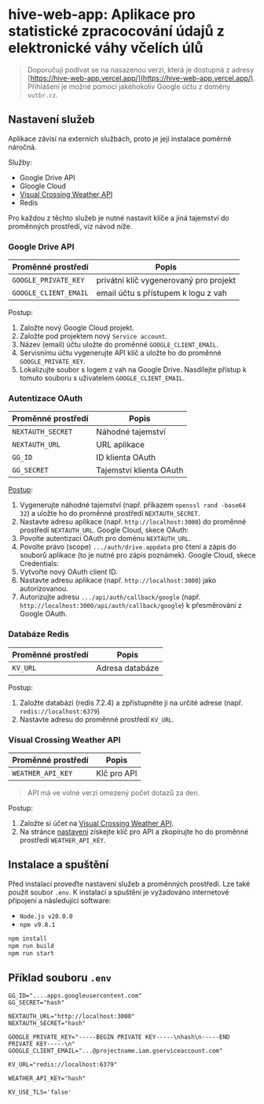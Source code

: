 
# hive-web-app: Aplikace pro statistické zpracocování údajů z elektronické váhy včelích úlů

> Doporučuji podívat se na nasazenou verzi, která je dostupná z adresy [https://hive-web-app.vercel.app/](https://hive-web-app.vercel.app/). Přihlášení je možné pomocí jakéhokoliv Google účtu z domény `vutbr.cz`.

## Nastavení služeb

Aplikace závisí na externích službách, proto je její instalace poměrně náročná.

Služby:
- Google Drive API
- Gloogle Cloud
- [Visual Crossing Weather API](https://www.visualcrossing.com/)
- Redis

Pro každou z těchto služeb je nutné nastavit klíče a jiná tajemství do proměnných prostředí, viz návod níže.

### Google Drive API

| Proměnné prostředí | Popis |
| --- | --- |
| `GOOGLE_PRIVATE_KEY` | privátní klíč vygenerovaný pro projekt |
| `GOOGLE_CLIENT_EMAIL` | email účtu s přístupem k logu z vah |

Postup:
1. Založte nový Google Cloud projekt.
2. Založte pod projektem nový `Service account`.
3. Název (email) účtu uložte do proměnné `GOOGLE_CLIENT_EMAIL`.
4. Servisnímu účtu vygenerujte API klíč a uložte ho do proměnné `GOOGLE_PRIVATE_KEY`.
5. Lokalizujte soubor s logem z vah na Google Drive. Nasdílejte přístup k tomuto souboru s uživatelem `GOOGLE_CLIENT_EMAIL`.

### Autentizace OAuth

| Proměnné prostředí | Popis |
| --- | --- |
| `NEXTAUTH_SECRET` | Náhodné tajemství |
| `NEXTAUTH_URL` | URL aplikace |
| `GG_ID` | ID klienta OAuth |
| `GG_SECRET` | Tajemství klienta OAuth |

[Postup](https://medium.com/@vi.nhon.53th/next-js-v13-demo-login-with-github-and-google-31cd56e547de):
1. Vygenerujte náhodné tajemství (např. příkazem `openssl rand -base64 32`) a uložte ho do proměnné prostředí `NEXTAUTH_SECRET`.
2. Nastavte adresu aplikace (např. `http://localhost:3000`) do proměnné prostředí `NEXTAUTH_URL`.
Google Cloud, skece OAuth:
3. Povolte autentizaci OAuth pro doménu `NEXTAUTH_URL`.
4. Povolte právo (scope) `.../auth/drive.appdata` pro čtení a zápis do souborů aplikace (to je nutné pro zápis poznámek).
Google Cloud, skece Credentials:
5. Vytvořte nový OAuth client ID.
6. Nastavte adresu aplikace (např. `http://localhost:3000`) jako autorizovanou.
7. Autorizujte adresu `.../api/auth/callback/google` (např. `http://localhost:3000/api/auth/callback/google`) k přesměrování z Google OAuth.


### Databáze Redis

| Proměnné prostředí | Popis |
| --- | --- |
| `KV_URL` | Adresa databáze |

Postup:
1. Založte databázi (redis 7.2.4) a zpřístupněte ji na určité adrese (např. `redis://localhost:6379`)
2. Nastavte adresu do proměnné prostředí `KV_URL`.

### Visual Crossing Weather API

| Proměnné prostředí | Popis |
| --- | --- |
| `WEATHER_API_KEY` | Klč pro API |

> API má ve volné verzi omezený počet dotazů za den.

Postup:
1. Založte si účet na [Visual Crossing Weather API](https://www.visualcrossing.com/).
2. Na stránce [nastavení](https://www.visualcrossing.com/account) získejte klíč pro API a zkopírujte ho do proměnné prostředí `WEATHER_API_KEY`.

## Instalace a spuštění

Před instalací proveďte nastavení služeb a proměnných prostředí. Lze také použít soubor `.env`.
K instalaci a spuštění je vyžadováno internetové připojení a následující software:
- `Node.js v20.0.0`
- `npm v9.8.1`

```bash
npm install
npm run build
npm run start
```

## Příklad souboru `.env`

```
GG_ID="....apps.googleusercontent.com"
GG_SECRET="hash"

NEXTAUTH_URL="http://localhost:3000"
NEXTAUTH_SECRET="hash"

GOOGLE_PRIVATE_KEY="-----BEGIN PRIVATE KEY-----\nhash\n-----END PRIVATE KEY-----\n"
GOOGLE_CLIENT_EMAIL="...@projectname.iam.gserviceaccount.com"

KV_URL="redis://localhost:6379"

WEATHER_API_KEY="hash"

KV_USE_TLS='false'
```